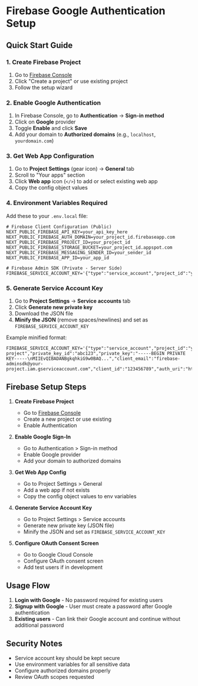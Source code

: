 # Firebase Google Authentication Setup

## Quick Start Guide

### 1. Create Firebase Project
1. Go to [Firebase Console](https://console.firebase.google.com/)
2. Click "Create a project" or use existing project
3. Follow the setup wizard

### 2. Enable Google Authentication
1. In Firebase Console, go to **Authentication** → **Sign-in method**
2. Click on **Google** provider
3. Toggle **Enable** and click **Save**
4. Add your domain to **Authorized domains** (e.g., `localhost`, `yourdomain.com`)

### 3. Get Web App Configuration
1. Go to **Project Settings** (gear icon) → **General** tab
2. Scroll to "Your apps" section
3. Click **Web app** icon (`</>`) to add or select existing web app
4. Copy the config object values

### 4. Environment Variables Required

Add these to your `.env.local` file:

```env
# Firebase Client Configuration (Public)
NEXT_PUBLIC_FIREBASE_API_KEY=your_api_key_here
NEXT_PUBLIC_FIREBASE_AUTH_DOMAIN=your_project_id.firebaseapp.com
NEXT_PUBLIC_FIREBASE_PROJECT_ID=your_project_id
NEXT_PUBLIC_FIREBASE_STORAGE_BUCKET=your_project_id.appspot.com
NEXT_PUBLIC_FIREBASE_MESSAGING_SENDER_ID=your_sender_id
NEXT_PUBLIC_FIREBASE_APP_ID=your_app_id

# Firebase Admin SDK (Private - Server Side)
FIREBASE_SERVICE_ACCOUNT_KEY='{"type":"service_account","project_id":"your_project_id",...}'
```

### 5. Generate Service Account Key
1. Go to **Project Settings** → **Service accounts** tab
2. Click **Generate new private key**
3. Download the JSON file
4. **Minify the JSON** (remove spaces/newlines) and set as `FIREBASE_SERVICE_ACCOUNT_KEY`

Example minified format:
```env
FIREBASE_SERVICE_ACCOUNT_KEY='{"type":"service_account","project_id":"your-project","private_key_id":"abc123","private_key":"-----BEGIN PRIVATE KEY-----\nMIIEvQIBADANBgkqhkiG9w0BAQ...","client_email":"firebase-adminsdk@your-project.iam.gserviceaccount.com","client_id":"123456789","auth_uri":"https://accounts.google.com/o/oauth2/auth","token_uri":"https://oauth2.googleapis.com/token"}'
```

## Firebase Setup Steps

1. **Create Firebase Project**
   - Go to [Firebase Console](https://console.firebase.google.com/)
   - Create a new project or use existing
   - Enable Authentication

2. **Enable Google Sign-In**
   - Go to Authentication > Sign-in method
   - Enable Google provider
   - Add your domain to authorized domains

3. **Get Web App Config**
   - Go to Project Settings > General
   - Add a web app if not exists
   - Copy the config object values to env variables

4. **Generate Service Account Key**
   - Go to Project Settings > Service accounts
   - Generate new private key (JSON file)
   - Minify the JSON and set as `FIREBASE_SERVICE_ACCOUNT_KEY`

5. **Configure OAuth Consent Screen**
   - Go to Google Cloud Console
   - Configure OAuth consent screen
   - Add test users if in development

## Usage Flow

1. **Login with Google** - No password required for existing users
2. **Signup with Google** - User must create a password after Google authentication
3. **Existing users** - Can link their Google account and continue without additional password

## Security Notes

- Service account key should be kept secure
- Use environment variables for all sensitive data
- Configure authorized domains properly
- Review OAuth scopes requested
